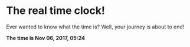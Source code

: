 # The real time clock!

Ever wanted to know what the time is? Well, your journey is about to end!

**The time is Nov 06, 2017, 05:24**